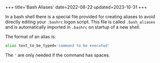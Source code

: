 +++
title='Bash Aliases'
date=2022-08-22
updated=2023-10-31
+++

In a bash shell there is a special file provided for creating aliases to avoid directly editing your `.bashrc` logon script.
This file is called `.bash_aliases` and is automatically imported in `.bashrc` on startup of a new shell.

The format of an alias is:

```sh
alias text_to_be_typed='command to be executed'
```

The `'` are only needed if the command has spaces.
